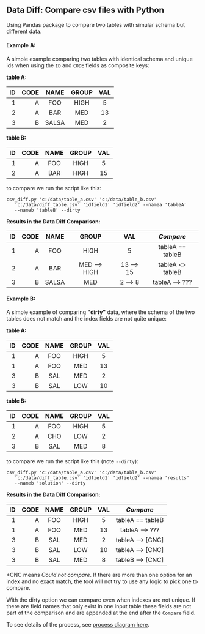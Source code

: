 ## Data Diff: Compare csv files with Python

Using Pandas package to compare two tables with simular schema but different data.

#### Example A:

A simple example comparing two tables with identical schema and unique ids when using the ```ID``` and ```CODE``` fields
as composite keys: 

**table A:**

| ID | CODE | NAME | GROUP | VAL | 
|---:|-----:|:-----:|:---:|:----:|
| 1  | A    | FOO   | HIGH| 5 | 
| 2| A| BAR | MED | 13 |
| 3 | B| SALSA| MED| 2 |


**table B:**

| ID | CODE | NAME | GROUP | VAL | 
|---:|-----:|:-----:|:---:|:----:| 
| 1  | A    | FOO   | HIGH| 5 | 
| 2| A| BAR | HIGH | 15 |




to compare we run the script like this:

```
csv_diff.py 'c:/data/table_a.csv' 'c:/data/table_b.csv' 
   'c:/data/diff_table.csv' 'idfield1' 'idfield2' --namea 'tableA'
   --nameb 'tableB' --dirty
```

**Results in the Data Diff Comparison:**

| ID | CODE | NAME | GROUP | VAL | *Compare* |
|---:|-----:|:-----:|:---:|:----:|:---:|
| 1 | A | FOO | HIGH | 5 | tableA == tableB |
| 2 | A | BAR | MED --> HIGH | 13 --> 15 | tableA <> tableB |
| 3 | B | SALSA | MED | 2 --> 8 | tableA --> ??? |


#### Example B:

A simple example of comparing **"dirty"** data, where the schema of the two tables does not
match and the index fields are not quite unique:

**table A:**

| ID | CODE | NAME | GROUP | VAL | 
|---:|-----:|:-----:|:---:|:----:|
| 1 | A | FOO | HIGH| 5 | 
| 1 | A | FOO | MED | 13 |
| 3 | B | SAL | MED | 2 |
| 3 | B | SAL | LOW | 10 |

**table B:**

| ID | CODE | NAME | GROUP | VAL | 
|---:|-----:|:-----:|:---:|:----:| 
| 1 | A | FOO | HIGH| 5 | 
| 2 | A | CHO | LOW | 2 |
| 3 | B | SAL | MED | 8 |


to compare we run the script like this (note ```--dirty```):

```
csv_diff.py 'c:/data/table_a.csv' 'c:/data/table_b.csv' 
   'c:/data/diff_table.csv' 'idfield1' 'idfield2' --namea 'results'
   --nameb 'solution' --dirty
```

**Results in the Data Diff Comparison:**

| ID | CODE | NAME | GROUP | VAL | *Compare* | 
|---:|-----:|:-----:|:---:|:----:|:---:|
| 1 | A | FOO | HIGH| 5 | tableA == tableB | 
| 1 | A | FOO | MED | 13 | tableA --> ??? |
| 3 | B | SAL | MED | 2 | tableA --> [CNC] | 
| 3 | B | SAL | LOW | 10 | tableA --> [CNC] |
| 3 | B | SAL | MED | 8 | tableB --> [CNC] | 

*CNC means *Could not compare*. If there are more than one option for an index
and no exact match, the tool will not try to use any logic to pick one to compare. 

With the dirty option we can compare even when indexes are not unique. If there are field
names that only exist in one input table these fields are not part of the comparison and are
appended at the end after the ```Compare``` field.

To see details of the process, see [process diagram here](https://www.lucidchart.com/documents/view/a5c3bef5-3ff1-44ba-af41-04e9d7c63ce3/0).

